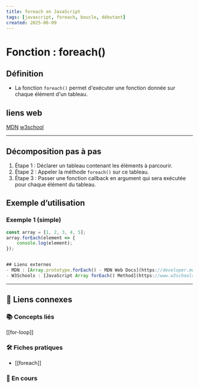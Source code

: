 ```yaml
---
title: foreach en JavaScript
tags: [javascript, foreach, boucle, débutant]
created: 2025-06-09
---
```


# Fonction : foreach()

## Définition
- La fonction `foreach()` permet d'exécuter une fonction donnée sur chaque élément d'un tableau.

## liens web

[MDN](https://developer.mozilla.org/fr/docs/Web/JavaScript/Reference/Global_Objects/Array/forEach)
[w3school](https://www.w3schools.com/jsref/jsref_foreach.asp)

---

## Décomposition pas à pas
1. Étape 1 : Déclarer un tableau contenant les éléments à parcourir.
2. Étape 2 : Appeler la méthode `foreach()` sur ce tableau.
3. Étape 3 : Passer une fonction callback en argument qui sera exécutée pour chaque élément du tableau.

## Exemple d’utilisation

### Exemple 1 (simple)
```javascript
const array = [1, 2, 3, 4, 5];
array.forEach(element => {
    console.log(element);
});


## Liens externes
- MDN : [Array.prototype.forEach() - MDN Web Docs](https://developer.mozilla.org/en-US/docs/Web/JavaScript/Reference/Global_Objects/Array/forEach)
- W3Schools : [JavaScript Array forEach() Method](https://www.w3schools.com/jsref/jsref_foreach.asp)
```

---

## 🔗 Liens connexes

### 📚 Concepts liés

[[for-loop]]
### 🛠️ Fiches pratiques
- [[foreach]]

### 🚧 En cours

